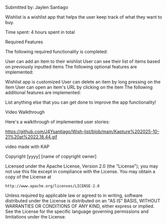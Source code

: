 Submitted by: Jaylen Santiago

Wishlist is a wishlist app that helps the user keep track of what they want to buy.

Time spent: 4 hours spent in total

Required Features

The following required functionality is completed:

 User can add an item to their wishlist
 User can see their list of items based on previously inputted items
The following optional features are implemented:

 Wishlist app is customized 
 User can delete an item by long pressing on the item
 User can open an item's URL by clicking on the item
The following additional features are implemented:

 List anything else that you can get done to improve the app functionality!



Video Walkthrough

Here's a walkthrough of implemented user stories:

https://github.com/J4Ysantiago/Wish-list/blob/main/Kapture%202025-10-21%20at%2022.18.44.gif

video made with KAP




 Copyright [yyyy] [name of copyright owner]

Licensed under the Apache License, Version 2.0 (the "License");
you may not use this file except in compliance with the License.
You may obtain a copy of the License at

    http://www.apache.org/licenses/LICENSE-2.0

Unless required by applicable law or agreed to in writing, software
distributed under the License is distributed on an "AS IS" BASIS,
WITHOUT WARRANTIES OR CONDITIONS OF ANY KIND, either express or implied.
See the License for the specific language governing permissions and
limitations under the License.
